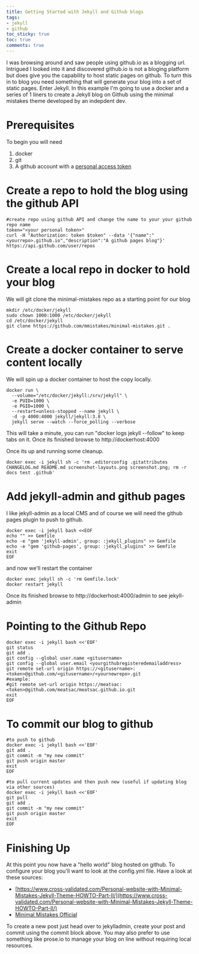 ```yaml
---
title: Getting Started with Jekyll and Github blogs
tags:
- jekyll
- github
toc_sticky: true
toc: true
comments: true
---
```


I was browsing around and saw people using github.io as a blogging url. Intrigued I looked into it and discovered github.io is not a bloging platform but does give you the capability to host static pages on github. To turn this in to blog you need something that will generate your blog into a set of static pages. Enter Jekyll. In this example I'm going to use a docker and a series of 1 liners to create a Jekyll blog on Github using the minimal mistakes theme developed by an indepdent dev.

# Prerequisites
To begin you will need
1. docker
2. git
3.  A github account with a [personal access token](https://docs.github.com/en/free-pro-team@latest/github/authenticating-to-github/creating-a-personal-access-token)

# Create a repo to hold the blog using the github API
```
#create repo using github API and change the name to your your github repo name
token="<your personal token>"
curl -H "Authorization: token $token" --data '{"name":"<yourrepo>.github.io","description":"A github pages blog"}' https://api.github.com/user/repos
```

# Create a local repo in docker to hold your blog
We will git clone the minimal-mistakes repo as a starting point for our blog

```
mkdir /etc/docker/jekyll
sudo chown 1000:1000 /etc/docker/jekyll
cd /etc/docker/jekyll
git clone https://github.com/mmistakes/minimal-mistakes.git .
```

# Create a docker container to serve content locally 
We will spin up a docker container to host the copy locally.

```
docker run \
  --volume="/etc/docker/jekyll:/srv/jekyll" \
  -e PUID=1000 \
  -e PGID=1000 \
  --restart=unless-stopped --name jekyll \
  -d -p 4000:4000 jekyll/jekyll:3.8 \
  jekyll serve --watch --force_polling --verbose
```

This will take a minute, you can run "docker logs jekyll --follow" to keep tabs on it.  Once its finished browse to http://dockerhost:4000

Once its up and running  some cleanup. 

```
docker exec -i jekyll sh -c 'rm .editorconfig .gitattributes CHANGELOG.md README.md screenshot-layouts.png screenshot.png; rm -r docs test .github'
```
# Add jekyll-admin and github pages
I like jekyll-admin as a local CMS and of course we will need the github pages plugin to push to github.

```
docker exec -i jekyll bash <<EOF
echo "" >> Gemfile
echo -e "gem 'jekyll-admin', group: :jekyll_plugins" >> Gemfile
echo -e "gem 'github-pages', group: :jekyll_plugins" >> Gemfile
exit
EOF
```
and now we'll restart the container
```
docker exec jekyll sh -c 'rm Gemfile.lock'
docker restart jekyll
```
Once its finished browse to http://dockerhost:4000/admin to see jekyll-admin

# Pointing to the Github Repo
```
docker exec -i jekyll bash <<'EOF'
git status
git add .
git config --global user.name <gitusername>
git config --global user.email <yourgithubregisteredemailaddress>
git remote set-url origin https://<gitusername>:<token>@github.com/<gitusername>/<yournewrepo>.git
#example:
#git remote set-url origin https://meatsac:<token>@github.com/meatsac/meatsac.github.io.git
exit
EOF
```
# To commit our blog to github
```
#to push to github
docker exec -i jekyll bash <<'EOF'
git add .
git commit -m "my new commit"
git push origin master
exit
EOF

#to pull current updates and then push new (useful if updating blog via other sources)
docker exec -i jekyll bash <<'EOF'
git pull
git add .
git commit -m "my new commit"
git push origin master
exit
EOF
```

# Finishing Up
At this point you now have a "hello world" blog hosted on github. To configure your blog you'll want to look at the config.yml file.  Have a look at these sources:
* [https://www.cross-validated.com/Personal-website-with-Minimal-Mistakes-Jekyll-Theme-HOWTO-Part-II/](https://www.cross-validated.com/Personal-website-with-Minimal-Mistakes-Jekyll-Theme-HOWTO-Part-II/)
* [Minimal Mistakes Official](https://mmistakes.github.io/minimal-mistakes/docs/configuration/)

To create a new post just head over to jekylladmin, create your post and commit using the commit block above. You may also prefer to use something like prose.io to manage your blog on line without requiring local resources.
